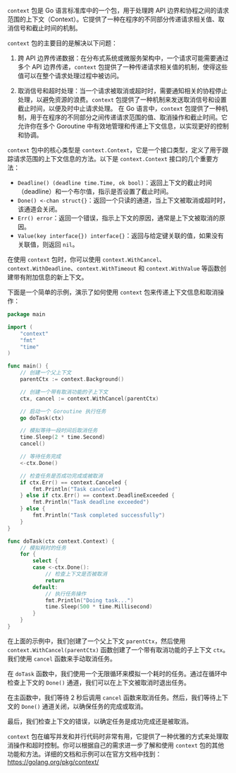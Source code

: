 `context` 包是 Go 语言标准库中的一个包，用于处理跨 API 边界和协程之间的请求范围的上下文（Context）。它提供了一种在程序的不同部分传递请求相关值、取消信号和截止时间的机制。

`context` 包的主要目的是解决以下问题：

1. 跨 API 边界传递数据：在分布式系统或微服务架构中，一个请求可能需要通过多个 API 边界传递，`context` 包提供了一种传递请求相关值的机制，使得这些值可以在整个请求处理过程中被访问。

2. 取消信号和超时处理：当一个请求被取消或超时时，需要通知相关的协程停止处理，以避免资源的浪费。`context` 包提供了一种机制来发送取消信号和设置截止时间，以便及时中止请求处理。
在 Go 语言中，`context` 包提供了一种机制，用于在程序的不同部分之间传递请求范围的值、取消操作和截止时间。它允许你在多个 Goroutine 中有效地管理和传递上下文信息，以实现更好的控制和协调。

`context` 包中的核心类型是 `context.Context`，它是一个接口类型，定义了用于跟踪请求范围的上下文信息的方法。以下是 `context.Context` 接口的几个重要方法：

- `Deadline() (deadline time.Time, ok bool)`：返回上下文的截止时间（deadline）和一个布尔值，指示是否设置了截止时间。
- `Done() <-chan struct{}`：返回一个只读的通道，当上下文被取消或超时时，该通道会关闭。
- `Err() error`：返回一个错误，指示上下文的原因，通常是上下文被取消的原因。
- `Value(key interface{}) interface{}`：返回与给定键关联的值，如果没有关联值，则返回 `nil`。

在使用 `context` 包时，你可以使用 `context.WithCancel`、`context.WithDeadline`、`context.WithTimeout` 和 `context.WithValue` 等函数创建带有附加信息的新上下文。

下面是一个简单的示例，演示了如何使用 `context` 包来传递上下文信息和取消操作：

```go
package main

import (
	"context"
	"fmt"
	"time"
)

func main() {
	// 创建一个父上下文
	parentCtx := context.Background()

	// 创建一个带有取消功能的子上下文
	ctx, cancel := context.WithCancel(parentCtx)

	// 启动一个 Goroutine 执行任务
	go doTask(ctx)

	// 模拟等待一段时间后取消任务
	time.Sleep(2 * time.Second)
	cancel()

	// 等待任务完成
	<-ctx.Done()

	// 检查任务是否成功完成或被取消
	if ctx.Err() == context.Canceled {
		fmt.Println("Task canceled")
	} else if ctx.Err() == context.DeadlineExceeded {
		fmt.Println("Task deadline exceeded")
	} else {
		fmt.Println("Task completed successfully")
	}
}

func doTask(ctx context.Context) {
	// 模拟耗时的任务
	for {
		select {
		case <-ctx.Done():
			// 检查上下文是否被取消
			return
		default:
			// 执行任务操作
			fmt.Println("Doing task...")
			time.Sleep(500 * time.Millisecond)
		}
	}
}
```

在上面的示例中，我们创建了一个父上下文 `parentCtx`，然后使用 `context.WithCancel(parentCtx)` 函数创建了一个带有取消功能的子上下文 `ctx`。我们使用 `cancel` 函数来手动取消任务。

在 `doTask` 函数中，我们使用一个无限循环来模拟一个耗时的任务。通过在循环中检查上下文的 `Done()` 通道，我们可以在上下文被取消时退出任务。

在主函数中，我们等待 2 秒后调用 `cancel` 函数来取消任务。然后，我们等待上下文的 `Done()` 通道关闭，以确保任务的完成或取消。

最后，我们检查上下文的错误，以确定任务是成功完成还是被取消。

`context` 包在编写并发和并行代码时非常有用，它提供了一种优雅的方式来处理取消操作和超时控制。你可以根据自己的需求进一步了解和使用 `context` 包的其他功能和方法。详细的文档和示例可以在官方文档中找到： https://golang.org/pkg/context/